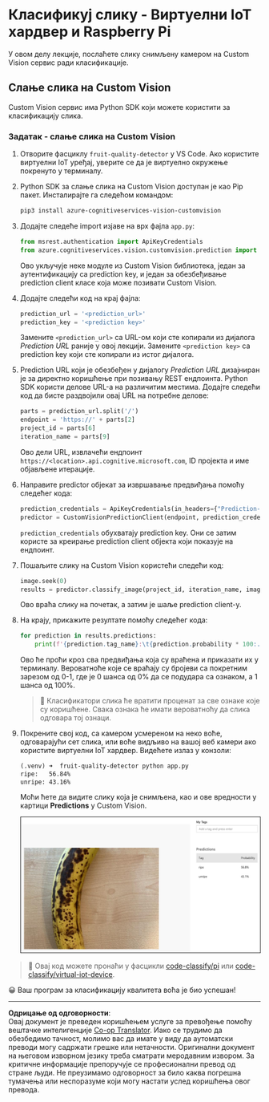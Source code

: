 <!--
CO_OP_TRANSLATOR_METADATA:
{
  "original_hash": "e5896207b304ce1abaf065b8acc0cc79",
  "translation_date": "2025-08-28T12:31:16+00:00",
  "source_file": "4-manufacturing/lessons/2-check-fruit-from-device/single-board-computer-classify-image.md",
  "language_code": "sr"
}
-->
# Класификуј слику - Виртуелни IoT хардвер и Raspberry Pi

У овом делу лекције, послаћете слику снимљену камером на Custom Vision сервис ради класификације.

## Слање слика на Custom Vision

Custom Vision сервис има Python SDK који можете користити за класификацију слика.

### Задатак - слање слика на Custom Vision

1. Отворите фасциклу `fruit-quality-detector` у VS Code. Ако користите виртуелни IoT уређај, уверите се да је виртуелно окружење покренуто у терминалу.

1. Python SDK за слање слика на Custom Vision доступан је као Pip пакет. Инсталирајте га следећом командом:

    ```sh
    pip3 install azure-cognitiveservices-vision-customvision
    ```

1. Додајте следеће import изјаве на врх фајла `app.py`:

    ```python
    from msrest.authentication import ApiKeyCredentials
    from azure.cognitiveservices.vision.customvision.prediction import CustomVisionPredictionClient
    ```

    Ово укључује неке модуле из Custom Vision библиотека, један за аутентификацију са prediction key, и један за обезбеђивање prediction client класе која може позивати Custom Vision.

1. Додајте следећи код на крај фајла:

    ```python
    prediction_url = '<prediction_url>'
    prediction_key = '<prediction key>'
    ```

    Замените `<prediction_url>` са URL-ом који сте копирали из дијалога *Prediction URL* раније у овој лекцији. Замените `<prediction key>` са prediction key који сте копирали из истог дијалога.

1. Prediction URL који је обезбеђен у дијалогу *Prediction URL* дизајниран је за директно коришћење при позивању REST ендпоинта. Python SDK користи делове URL-а на различитим местима. Додајте следећи код да бисте раздвојили овај URL на потребне делове:

    ```python
    parts = prediction_url.split('/')
    endpoint = 'https://' + parts[2]
    project_id = parts[6]
    iteration_name = parts[9]
    ```

    Ово дели URL, извлачећи ендпоинт `https://<location>.api.cognitive.microsoft.com`, ID пројекта и име објављене итерације.

1. Направите predictor објекат за извршавање предвиђања помоћу следећег кода:

    ```python
    prediction_credentials = ApiKeyCredentials(in_headers={"Prediction-key": prediction_key})
    predictor = CustomVisionPredictionClient(endpoint, prediction_credentials)
    ```

    `prediction_credentials` обухватају prediction key. Они се затим користе за креирање prediction client објекта који показује на ендпоинт.

1. Пошаљите слику на Custom Vision користећи следећи код:

    ```python
    image.seek(0)
    results = predictor.classify_image(project_id, iteration_name, image)
    ```

    Ово враћа слику на почетак, а затим је шаље prediction client-у.

1. На крају, прикажите резултате помоћу следећег кода:

    ```python
    for prediction in results.predictions:
        print(f'{prediction.tag_name}:\t{prediction.probability * 100:.2f}%')
    ```

    Ово ће проћи кроз сва предвиђања која су враћена и приказати их у терминалу. Вероватноће које се враћају су бројеви са покретним зарезом од 0-1, где је 0 шанса од 0% да се подудара са ознаком, а 1 шанса од 100%.

    > 💁 Класификатори слика ће вратити проценат за све ознаке које су коришћене. Свака ознака ће имати вероватноћу да слика одговара тој ознаци.

1. Покрените свој код, са камером усмереном на неко воће, одговарајући сет слика, или воће видљиво на вашој веб камери ако користите виртуелни IoT хардвер. Видећете излаз у конзоли:

    ```output
    (.venv) ➜  fruit-quality-detector python app.py
    ripe:   56.84%
    unripe: 43.16%
    ```

    Моћи ћете да видите слику која је снимљена, као и ове вредности у картици **Predictions** у Custom Vision.

    ![Банана у Custom Vision предвиђена као зрела са 56.8% и незрела са 43.1%](../../../../../translated_images/custom-vision-banana-prediction.30cdff4e1d72db5d9a0be0193790a47c2b387da034e12dc1314dd57ca2131b59.sr.png)

> 💁 Овај код можете пронаћи у фасцикли [code-classify/pi](../../../../../4-manufacturing/lessons/2-check-fruit-from-device/code-classify/pi) или [code-classify/virtual-iot-device](../../../../../4-manufacturing/lessons/2-check-fruit-from-device/code-classify/virtual-iot-device).

😀 Ваш програм за класификацију квалитета воћа је био успешан!

---

**Одрицање од одговорности**:  
Овај документ је преведен коришћењем услуге за превођење помоћу вештачке интелигенције [Co-op Translator](https://github.com/Azure/co-op-translator). Иако се трудимо да обезбедимо тачност, молимо вас да имате у виду да аутоматски преводи могу садржати грешке или нетачности. Оригинални документ на његовом изворном језику треба сматрати меродавним извором. За критичне информације препоручује се професионални превод од стране људи. Не преузимамо одговорност за било каква погрешна тумачења или неспоразуме који могу настати услед коришћења овог превода.